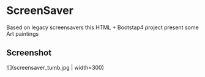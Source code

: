 # ScreenSaver
Based on legacy screensavers this HTML + Bootstap4 project present some Art paintings
## Screenshot
![](screensaver_tumb.jpg | width=300)
